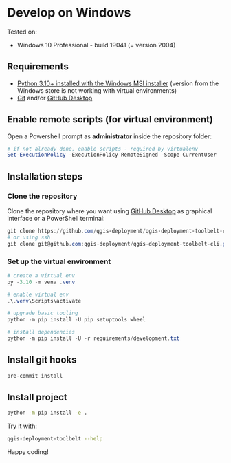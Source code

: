 # Develop on Windows

Tested on:

- Windows 10 Professional - build 19041 (= version 2004)

## Requirements

- [Python 3.10+ installed with the Windows MSI installer](https://www.python.org/downloads/windows/) (version from the Windows store is not working with virtual environments)
- [Git](https://git-scm.com/download/win) and/or [GitHub Desktop](https://desktop.github.com/)

## Enable remote scripts (for virtual environment)

Open a Powershell prompt as **administrator** inside the repository folder:

```powershell
# if not already done, enable scripts - required by virtualenv
Set-ExecutionPolicy -ExecutionPolicy RemoteSigned -Scope CurrentUser
```

## Installation steps

### Clone the repository

Clone the repository where you want using [GitHub Desktop](https://docs.github.com/en/desktop/installing-and-configuring-github-desktop/installing-and-authenticating-to-github-desktop/setting-up-github-desktop) as graphical interface or a PowerShell terminal:

```powershell
git clone https://github.com/qgis-deployment/qgis-deployment-toolbelt-cli.git
# or using ssh
git clone git@github.com:qgis-deployment/qgis-deployment-toolbelt-cli.git
```

### Set up the virtual environment

```powershell
# create a virtual env
py -3.10 -m venv .venv

# enable virtual env
.\.venv\Scripts\activate

# upgrade basic tooling
python -m pip install -U pip setuptools wheel

# install dependencies
python -m pip install -U -r requirements/development.txt
```

## Install git hooks

```sh
pre-commit install
```

## Install project

```sh
python -m pip install -e .
```

Try it with:

```sh
qgis-deployment-toolbelt --help
```

Happy coding!
